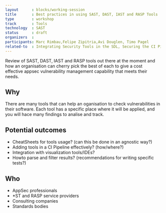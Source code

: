 ```yaml
---
layout      : blocks/working-session
title       : Best practices in using SAST, DAST, IAST and RASP Tools
type        : workshop
track       : Tools
technology  : SAST
status      : draft
organizers  :
participants: Marc Rimbau,Felipe Zipitria,Avi Douglen, Timo Pagel
related-to  : Integrating Security Tools in the SDL, Securing the CI Pipeline
---
```


Review of SAST, DAST, IAST and RASP tools out there at the moment and how an organisation can cherry pick the best of each to give a cost effective appsec vulnerability management capability that meets their needs.

## Why

There are many tools that can help an oganisation to check vulnerabilities in their software. Each tool has a specific place where it will be applied, and you will hace many findings to analise and track.

## Potential outcomes

 * CheatSheets for tools usage? (can this be done in an agnostic way?)
 * Adding tools in a CI Pipeline effectively? (how/where?)
 * Integration with visualization tools/IDEs?
 * Howto parse and filter results? (recommendations for writing specific tests?)

## Who

* AppSec professionals
* *ST and RASP service providers
* Consulting companies
* Standards bodies
